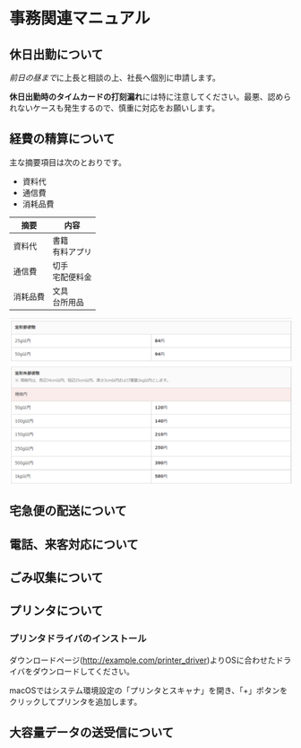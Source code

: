 # 事務関連マニュアル
## 休日出勤について
*前日の昼まで*に上長と相談の上、社長へ個別に申請します。

**休日出勤時のタイムカードの打刻漏れ**には特に注意してください。最悪、認められないケースも発生するので、慎重に対応をお願いします。
## 経費の精算について
主な摘要項目は次のとおりです。
- 資料代
- 通信費
- 消耗品費

|摘要|内容
|--|--
|資料代|書籍<br>有料アプリ
|通信費|切手<br>宅配便料金
|消耗品費|文具<br>台所用品
![切手代](img/stamp.png)

## 宅急便の配送について
## 電話、来客対応について
## ごみ収集について
## プリンタについて
### プリンタドライバのインストール
ダウンロードページ(http://example.com/printer_driver)よりOSに合わせたドライバをダウンロードしてください。

macOSではシステム環境設定の「プリンタとスキャナ」を開き、「+」ボタンをクリックしてプリンタを追加します。

## 大容量データの送受信について

